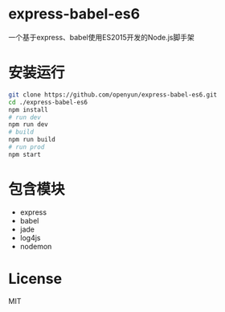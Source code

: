 # express-babel-es6
一个基于express、babel使用ES2015开发的Node.js脚手架

# 安装运行
```sh
git clone https://github.com/openyun/express-babel-es6.git
cd ./express-babel-es6
npm install
# run dev
npm run dev
# build
npm run build
# run prod
npm start
```

# 包含模块
- express
- babel
- jade
- log4js
- nodemon

# License
MIT
